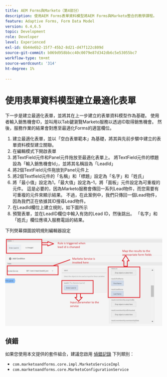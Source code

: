 ```yaml
---
title: AEM Forms與Marketo（第4部分）
description: 使用AEM Forms表單資料模型將AEM Forms與Marketo整合的教學課程。
feature: Adaptive Forms, Form Data Model
version: 6.4,6.5
topic: Development
role: Developer
level: Experienced
exl-id: 6b44e6b2-15f7-45b2-8d21-d47f122c809d
source-git-commit: b069d958bbcc40c0079e87d342db6c5e53055bc7
workflow-type: tm+mt
source-wordcount: '314'
ht-degree: 1%

---
```


# 使用表單資料模型建立最適化表單

下一步是建立最適化表單，並將其在上一步建立的表單資料模型作為基礎。
使用者輸入銷售機會ID，並叫用以Tab鍵瀏覽Marketo服務以透過ID取得銷售機會。 然後，服務作業的結果會對應至最適化Forms的適當欄位。

1. 建立最適化表單，並以「空白表單範本」為基礎，將其與先前步驟中建立的表單資料模型建立關聯。
1. 在編輯模式下開啟表單
1. 將TextField元件和Panel元件拖放至最適化表單上。 將TextField元件的標題設為「輸入銷售機會Id」，並將其名稱設為「LeadId」
1. 將2個TextField元件拖放到Panel元件上
1. 將2個Textfield元件的「名稱」和「標題」設定為「名字」和「姓氏」
1. 將「最小值」設定為1，「最大值」設定為–1，將「面板」元件設定為可重複的元件。 這是必要的，因為Marketo服務會傳回一系列Lead物件，而您需要有可重複的元件來顯示結果。 不過，在此案例中，我們只傳回一個Lead物件，因為我們正在依據其ID搜尋Lead物件。
1. 在LeadId欄位上建立規則，如下圖所示
1. 預覽表單，並在LeadID欄位中輸入有效的Lead ID，然後跳出。 「名字」和「姓氏」欄位應填入服務電話的結果。

下列熒幕擷圖說明規則編輯器設定

![規則編輯器](assets/ruleeditor.jfif)

## 偵錯

如果您使用本文提供的套件組合，建議您啟用 [偵錯記錄](http://localhost:4502/system/console/slinglog) 下列類別：

+ `com.marketoandforms.core.impl.MarketoServiceImpl`
+ `com.marketoandforms.core.MarketoConfigurationService`
